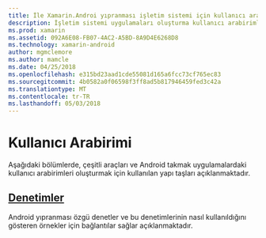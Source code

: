 ```yaml
---
title: İle Xamarin.Androi yıpranması işletim sistemi için kullanıcı arabirimi oluşturma
description: İşletim sistemi uygulamaları oluşturma kullanıcı arabirimlerini takmak
ms.prod: xamarin
ms.assetid: 092A6E08-FB07-4AC2-A5BD-8A9D4E6268D8
ms.technology: xamarin-android
author: mgmclemore
ms.author: mamcle
ms.date: 04/25/2018
ms.openlocfilehash: e315bd23aad1cde55081d165a6fcc73cf765ec83
ms.sourcegitcommit: 4b0582a0f06598f3ff8ad5b817946459fed3c42a
ms.translationtype: MT
ms.contentlocale: tr-TR
ms.lasthandoff: 05/03/2018
---
```

# <a name="user-interface"></a>Kullanıcı Arabirimi

Aşağıdaki bölümlerde, çeşitli araçları ve Android takmak uygulamalardaki kullanıcı arabirimleri oluşturmak için kullanılan yapı taşları açıklanmaktadır.
 
##  <a name="controlsandroidwearuser-interfacecontrolsindexmd"></a>[Denetimler](~/android/wear/user-interface/controls/index.md)

Android yıpranması özgü denetler ve bu denetimlerinin nasıl kullanıldığını gösteren örnekler için bağlantılar sağlar açıklanmaktadır.
